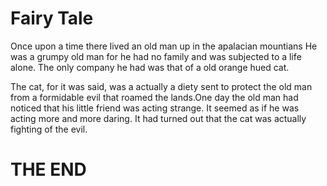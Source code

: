 <html>
<head>
<style>
body {

background-image: url("https://scala.co.uk/s/wp-content/uploads/2018/03/fairytale-scala.jpg");

}
h1 {
  color: White;
  text-align: center;
}
p {
  font-family:Script;
  font-size: 30px;
  
  color: White;
  text-align: center;
}
</style>
</head>
<body>

<h1>Fairy Tale</h1>
  
<p>Once upon a time there lived an old man up in the apalacian mountians 
  He was a grumpy old man for he had no family and was subjected to a life alone.
The only company he had was that of a old orange hued cat.
  
  The cat, for it was said, was a actually a diety sent to protect the old man from a formidable evil that roamed the lands.One day the old man had noticed that his little friend was acting strange. It seemed as if he was acting more and more daring. It had turned out that the cat was actually fighting of the evil.</p>
  
<h1>THE END</h1>

</body>
</html> 
